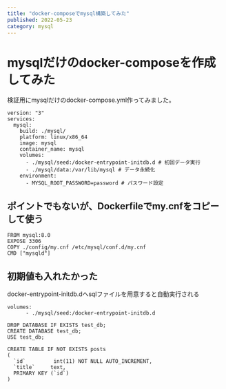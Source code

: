 ```yaml
---
title: "docker-composeでmysql構築してみた"
published: 2022-05-23
category: mysql
---
```


# mysqlだけのdocker-composeを作成してみた
検証用にmysqlだけのdocker-compose.yml作ってみました。 

```
version: "3"
services:
  mysql:
    build: ./mysql/
    platform: linux/x86_64
    image: mysql
    container_name: mysql
    volumes:
      - ./mysql/seed:/docker-entrypoint-initdb.d # 初回データ実行
      - ./mysql/data:/var/lib/mysql # データ永続化
    environment:
      - MYSQL_ROOT_PASSWORD=password # パスワード設定
```

## ポイントでもないが、Dockerfileでmy.cnfをコピーして使う

```
FROM mysql:8.0
EXPOSE 3306
COPY ./config/my.cnf /etc/mysql/conf.d/my.cnf
CMD ["mysqld"]
```

## 初期値も入れたかった

docker-entrypoint-initdb.dへsqlファイルを用意すると自動実行される

```
volumes:
      - ./mysql/seed:/docker-entrypoint-initdb.d
```

```
DROP DATABASE IF EXISTS test_db;
CREATE DATABASE test_db;
USE test_db;

CREATE TABLE IF NOT EXISTS posts
(
  `id`         int(11) NOT NULL AUTO_INCREMENT,
  `title`     text,
  PRIMARY KEY (`id`)
)
```